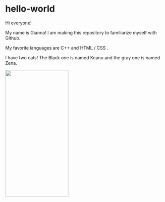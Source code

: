 # hello-world

Hi everyone! 

My name is Gianna! I am making this repository to familiarize myself with Github. 

My favorite languages are C++ and HTML / CSS . 

I have two cats! The Black one is named Keanu and the gray one is named Zena. 

<img src="https://user-images.githubusercontent.com/80377897/127728636-abd628c3-078b-426a-9bb7-e35a5f00da02.jpeg" width="200" height="400" />



